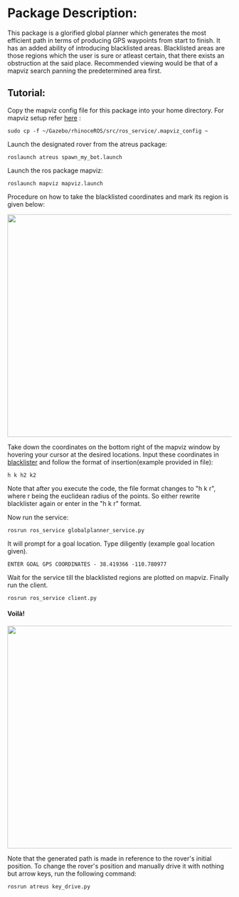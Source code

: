 # Package Description: 

This package is a glorified global planner which generates the most efficient path in terms of producing GPS waypoints from start to finish. It has an added ability of introducing blacklisted areas. Blacklisted areas are those regions which the user is sure or atleast certain, that there exists an obstruction at the said place. Recommended viewing would be that of a mapviz search panning the predetermined area first. 

## Tutorial:

Copy the mapviz config file for this package into your home directory. For mapviz setup refer [here](https://github.com/leander-dsouza/Gazebo/blob/master/Mapviz%20Setup.docx) :
    
    sudo cp -f ~/Gazebo/rhinoceROS/src/ros_service/.mapviz_config ~ 

Launch the designated rover from the atreus package:
    
    roslaunch atreus spawn_my_bot.launch

Launch the ros package mapviz:
    
    roslaunch mapviz mapviz.launch

Procedure on how to take the blacklisted coordinates and mark its region is given below:

<img src="https://user-images.githubusercontent.com/45683974/77683058-dd44d800-6fbd-11ea-9fee-c72d3f810695.gif" width="900" height="500">

Take down the coordinates on the bottom right of the mapviz window by hovering your cursor at the desired locations. Input these coordinates in [blacklister](https://github.com/leander-dsouza/Gazebo/tree/master/rhinoceROS/src/ros_service/srv/blacklister.txt) and follow the format of insertion(example provided in file):

    h k h2 k2

Note that after you execute the code, the file format changes to "h k r", where r being the euclidean radius of the points. So either rewrite blacklister again or enter in the "h k r" format.

Now run the service:

    rosrun ros_service globalplanner_service.py

It will prompt for a goal location. Type diligently (example goal location given).

    ENTER GOAL GPS COORDINATES - 38.419366 -110.780977

Wait for the service till the blacklisted regions are plotted on mapviz. Finally run the client.

    rosrun ros_service client.py

#### Voilà!

<img src="https://user-images.githubusercontent.com/45683974/77689641-05d1cf80-6fc8-11ea-8a4c-f7a5551b6a64.gif" width="900" height="500">

Note that the generated path is made in reference to the rover's initial position. To change the rover's position and manually drive it with nothing but arrow keys, run the following command:

    rosrun atreus key_drive.py
